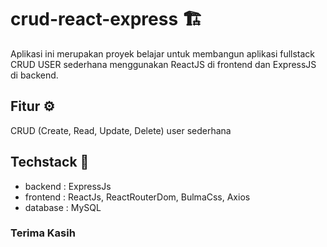 # crud-react-express 🏗️
Aplikasi ini merupakan proyek belajar untuk membangun aplikasi fullstack CRUD USER sederhana menggunakan ReactJS di frontend dan ExpressJS di backend. <br>

## Fitur ⚙️
CRUD (Create, Read, Update, Delete) user sederhana

## Techstack 🧠
* backend : ExpressJs
* frontend : ReactJs, ReactRouterDom, BulmaCss, Axios
* database : MySQL

### Terima Kasih

